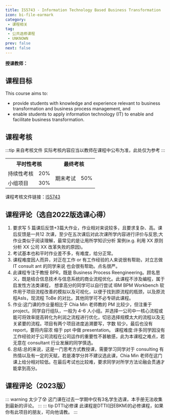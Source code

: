 ```yaml
---
title: IS5743 - Information Technology Based Business Transformation
icon: bi-file-earmark
category:
 - 课程相关
tag:
 - 公共选修课程
 - UNKNOWN
prev: false
next: false
---
```


**授课教师：**


<VPBanner
  title = "冯洪嘉敏(Mrs. FUNG HONG Chia Min)"
  content = "Instructor I"
  logo = "https://www.cb.cityu.edu.hk/portfolio/photos/xiscfung.jpg.pagespeed.ic.CtNXgBvHPi.webp"
  :actions = '[  
        {
            text: "详细信息",
            link: "https://www.cb.cityu.edu.hk/People-and-Research/People/People-Details?eid=iscfung"
        },
    ]'
/>


## 课程目标

This course aims to:

- provide students with knowledge and experience relevant to business transformation and business process management, and
- enable students to apply information technology (IT) to enable and facilitate business transformation.

## 课程考核

:::tip 来自考核文件
实际考核内容应当以教师在课程中公布为准，此处仅为参考
:::

<table>
    <tr>
        <th colspan=2>
            平时性考核
        </th>
        <th colspan=2>
            最终考核
        </th>
    </tr>
    <tr>
        <td>
            持续性考核
        </td>
        <td>
            20%
        </td>
        <td rowspan=2>
            期末考试
        </td>
        <td rowspan=2>
            50%
        </td>
    </tr>
    <tr>
        <td>
            小组项目
        </td>
        <td>
            30%
        </td>
    </tr>
</table>

课程考核文件链接：[IS5743](https://www.cityu.edu.hk/pg/202324/course/IS5743.pdf)

## 课程评论（选自2022版选课心得）

1. 要求写 5 篇课后反馈+3篇大作业，作业相对来说较多，且要求复杂、高。课后反馈是一共12 次课，至少在五次课后对此次课所学内容进行评价与反思;大作业类似于阅读理解，最常见的是让用所学知识分析 案例(e.g. 利用 XX 原则分析 XX 公司 XX 改革失败的原因)。
2. 考试基本也和平时作业差不多，有难度，给分正常。
3. 课程难度因人而异，对正在工作 or 有工作经验的人来说很有帮助，对立志做 IT consult ant 的同学来说 也会很有帮助。点名很严。
4. 此课程专注于教授 BPR，既是 Business Process Reengineering。顾名思义，既是结合信息技术与信息系统的商业流程优化。此课程不涉及编程，属于启发性方法类课程， 想拿高分的同学可以自行尝试 IBM BPM Workbench 软件用于项目流程改善的模拟以及可视化，以便于找到原流程的瓶颈，以及原流程AsIs，现流程 ToBe 的对比。其他同学可不必专研此课程。
5. 作业:这门课的作业量相比于 Chia Min 老师教的 PM 比较少，但注重于 project。同学自行组队，一般为 4-6 人小组。并选择一公司中一核心流程或能可将效率提高转化为利润之流程进行优化，切忌选择规模太大的流程以及无关紧要的流程。项目有两个项目进度追溯要写，字数 较少。最后也没有 report，要将内容浓 缩于 ppt 中做 presentation。 课程难度:许多同学因没有工作经验对于公司流程在公司运作的重要性不甚敏感，此为本课程之难点，若无意在 consultant 行业发展的同学慎选。
6. 总结:总的来说，这是一门思考方式教授课，需要学习同学对于 consulting 有热情以及有一定的天赋，若是凑学分并不建议选此课，Chia Min 老师在这门课上给分相对较低。在最后考试也比较难，要求同学对所学方法论融会贯通才能拿到高分。

## 课程评论（2023版）

::: warning 太少了😰
这门课在过去一学期中仅有3名学生选课，本手册无法收集到最新的评论。
:::
::: tip DTTI必修课
此课程是DTTI(旧EBKM)的必修课程，如果你有此项目的朋友，可向他请教。
:::
